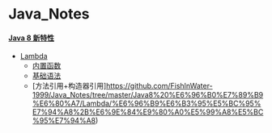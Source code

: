 # Java_Notes







#### [Java 8 新特性](https://github.com/FishInWater-1999/Java_Notes/tree/master/Java8%20新特性)

- [Lambda](https://github.com/FishInWater-1999/Java_Notes/tree/master/Java8%20%E6%96%B0%E7%89%B9%E6%80%A7/Lambda)
  - [内置函数](https://github.com/FishInWater-1999/Java_Notes/tree/master/Java8%20%E6%96%B0%E7%89%B9%E6%80%A7/Lambda/%E5%86%85%E7%BD%AE%E5%87%BD%E6%95%B0)
  - [基础语法](https://github.com/FishInWater-1999/Java_Notes/tree/master/Java8%20%E6%96%B0%E7%89%B9%E6%80%A7/Lambda/%E5%9F%BA%E7%A1%80%E8%AF%AD%E6%B3%95)
  - [方法引用+构造器引用]https://github.com/FishInWater-1999/Java_Notes/tree/master/Java8%20%E6%96%B0%E7%89%B9%E6%80%A7/Lambda/%E6%96%B9%E6%B3%95%E5%BC%95%E7%94%A8%2B%E6%9E%84%E9%80%A0%E5%99%A8%E5%BC%95%E7%94%A8)

